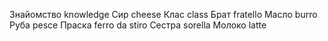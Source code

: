 Знайомство   knowledge
Сир          cheese
Клас         class
Брат         fratello
Масло        burro
Руба         pesce
Праска       ferro da stiro
Сестра       sorella
Молоко       latte
